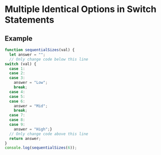 # Multiple Identical Options in Switch Statements

## Example

```javascript
function sequentialSizes(val) {
  let answer = "";
  // Only change code below this line
switch (val) {
  case 1:
  case 2:
  case 3:
    answer = "Low";
    break;
  case 4:
  case 5:
  case 6:
    answer = "Mid";
    break;
  case 7:
  case 8:
  case 9:
    answer = "High";}
  // Only change code above this line
  return answer;
}
console.log(sequentialSizes(6));
```